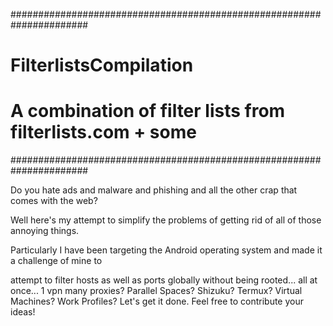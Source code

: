######################################################################
# FilterlistsCompilation                                             #
# A combination of filter lists from filterlists.com + some          #
######################################################################

Do you hate ads and malware and phishing and all the other crap that comes with the web?

Well here's my attempt to simplify the problems of getting rid of all of those annoying things.

Particularly I have been targeting the Android operating system and made it a challenge of mine to

attempt to filter hosts as well as ports globally without being rooted... all at once... 1 vpn
many proxies? Parallel Spaces? Shizuku? Termux? Virtual Machines? Work Profiles? Let's get it done.
Feel free to contribute your ideas!

